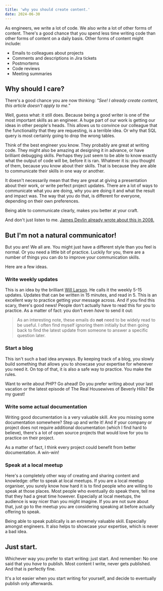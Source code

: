 ```yaml
---
title: 'why you should create content.'
date: 2024-06-30
---
```


As engineers, we write a lot of code. We also write a lot of other forms of content. There's a good chance that you spend less time writing code than other forms of content on a daily basis. Other forms of content might include:

- Emails to colleagues about projects
- Comments and descriptions in Jira tickets
- Postmortems
- Code reviews
- Meeting summaries

## Why should I care?
There's a good chance you are now thinking: _"See! I already create content, this article doesn't apply to me."_

Well, guess what: it still does. Because being a good writer is one of the most important skills as an engineer. A huge part of our work is getting our ideas in other people's heads. This allows us to convince our colleague that the functionality that they are requesting, is a terrible idea. Or why that SQL query is most certainly going to drop the wrong tables.

Think of the best engineer you know. They probably are great at writing code. They might also be amazing at designing it in advance, or have brilliant debugging skills. Perhaps they just seem to be able to know exactly what the output of code will be, before it is ran. Whatever it is: you thought of them, because you know about their skills. That is because they are able to communicate their skills in one way or another.

It doesn't necessarily mean that they are great at giving a presentation about their work, or write perfect project updates. There are a lot of ways to communicate what you are doing, why you are doing it and what the result and impact was. The way that you do that, is different for everyone, depending on their own preferences.

Being able to communicate clearly, makes you better at your craft.

And don't just listen to me. [James Devlin already wrote about this in 2008.](https://web.archive.org/web/20081101155258/http://www.codingthewheel.com:80/archives/programming-aphorisms-of-strunk-and-white)

## But I'm not a natural communicator!
But you are! We all are. You might just have a different style than you feel is normal. Or you need a little bit of practice. Luckily for you, there are a number of things you can do to improve your communication skills.

Here are a few ideas.

### Write weekly updates
This is an idea by the brilliant [Will Larson](https://lethain.com/weekly-updates/). He calls it the weekly 5-15 updates. Updates that can be written in 15 minutes, and read in 5. This is an excellent way to practice getting your message across. And if you find this scary, there's good news! People don't actually have to read this for you to practice. As a matter of fact: you don't even _have_ to send it out:

> As an interesting note, these emails do **not** need to be widely read to be useful. I often find myself ignoring them initially but then going back to find the latest update from someone to answer a specific question later.

### Start a blog
This isn't such a bad idea anyways. By keeping track of a blog, you slowly build something that allows you to showcase your expertise for whenever you need it. On top of that, it is also a safe way to practice. You make the rules. 

Want to write about PHP? Go ahead! Do you prefer writing about your last vacation or the latest episode of The Real Housewives of Beverly Hills? Be my guest!

### Write some actual documentation
Writing good documentation is a very valuable skill. Are you missing some documentation somewhere? Step up and write it! And if your company or project does not require additional documentation (which I find hard to believe), there's a lot of open source projects that would love for you to practice on their project. 

As a matter of fact, I think every project could benefit from better documentation. A win-win!

### Speak at a local meetup
Here's a completely other way of creating and sharing content and knowledge: offer to speak at local meetups. If you are a local meetup organiser, you surely know how hard it is to find people who are willing to speak at those places. Most people who eventually do speak there, tell me that they had a great time however. Especially at local meetups, the audience is way nicer than you might imagine. If you are not sure about that, just go to the meetup you are considering speaking at before actually offering to speak.

Being able to speak publically is an extremely valuable skill. Especially amongst engineers. It also helps to showcase your expertise, which is never a bad idea.

## Just start.
Whichever way you prefer to start writing: just start. And remember: No one said that you *have* to publish. Most content I write, never gets published. And that is perfectly fine.

It's a lot easier when you start writing for yourself, and decide to eventually publish only afterwards.